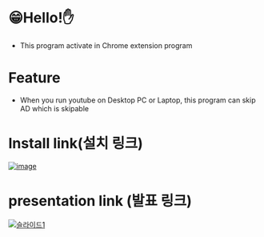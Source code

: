 # 😁Hello!✋
- This program activate in Chrome extension program

# Feature
- When you run youtube on Desktop PC or Laptop, this program can skip AD which is skipable

  
# Install link(설치 링크)
[![image](https://github.com/HOOOO98/SKIPAD/assets/120024673/c3e54b85-32b6-4249-b4e0-49828b208277)](https://chrome.google.com/webstore/detail/skipad/ilobgbpbfgcffkblhhekdnigpainilnj)

# presentation link (발표 링크)
[![슬라이드1](https://github.com/HOOOO98/SKIPAD/assets/120024673/0aaae04e-2866-43ff-96cd-942dd0a7f2ff)](https://www.youtube.com/watch?v=-5DgSE_Aib4)
